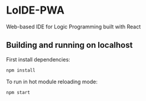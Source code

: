 # LoIDE-PWA
Web-based IDE for Logic Programming built with React

## Building and running on localhost

First install dependencies:

```sh
npm install
```

To run in hot module reloading mode:

```sh
npm start
```
